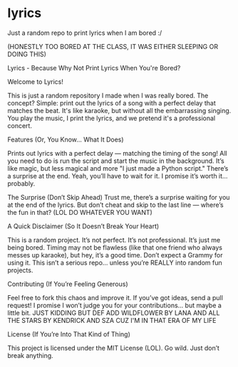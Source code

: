 # lyrics
Just a random repo to print lyrics when I am bored :/

(HONESTLY TOO BORED AT THE CLASS, IT WAS EITHER SLEEPING OR DOING THIS)

Lyrics - Because Why Not Print Lyrics When You're Bored?

Welcome to Lyrics!

This is just a random repository I made when I was really bored. The concept? Simple: print out the lyrics of a song with a perfect delay that matches the beat. It's like karaoke, but without all the embarrassing singing. You play the music, I print the lyrics, and we pretend it's a professional concert.


Features (Or, You Know... What It Does)

Prints out lyrics with a perfect delay — matching the timing of the song!
All you need to do is run the script and start the music in the background. It’s like magic, but less magical and more "I just made a Python script."
There’s a surprise at the end. Yeah, you’ll have to wait for it. I promise it’s worth it… probably. 


The Surprise (Don’t Skip Ahead)
Trust me, there’s a surprise waiting for you at the end of the lyrics. But don’t cheat and skip to the last line — where’s the fun in that? 
(LOL DO WHATEVER YOU WANT)


A Quick Disclaimer (So It Doesn’t Break Your Heart)

This is a random project. It’s not perfect. It’s not professional. It’s just me being bored.
Timing may not be flawless (like that one friend who always messes up karaoke), but hey, it’s a good time.
Don’t expect a Grammy for using it. This isn’t a serious repo… unless you’re REALLY into random fun projects.

Contributing (If You’re Feeling Generous)

Feel free to fork this chaos and improve it. If you’ve got ideas, send a pull request! I promise I won’t judge you for your contributions... but maybe a little bit. JUST KIDDING BUT DEF ADD WILDFLOWER BY LANA AND ALL THE STARS BY KENDRICK AND SZA CUZ I'M IN THAT ERA OF MY LIFE 

License (If You’re Into That Kind of Thing)

This project is licensed under the MIT License (LOL). Go wild. Just don’t break anything.